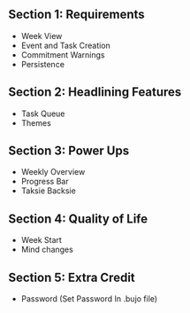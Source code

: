 ## Section 1: Requirements
- Week View
- Event and Task Creation
- Commitment Warnings
- Persistence

## Section 2: Headlining Features
- Task Queue
- Themes
## Section 3: Power Ups
- Weekly Overview
- Progress Bar
- Taksie Backsie
## Section 4: Quality of Life
- Week Start
- Mind changes
## Section 5: Extra Credit
- Password (Set Password In .bujo file)